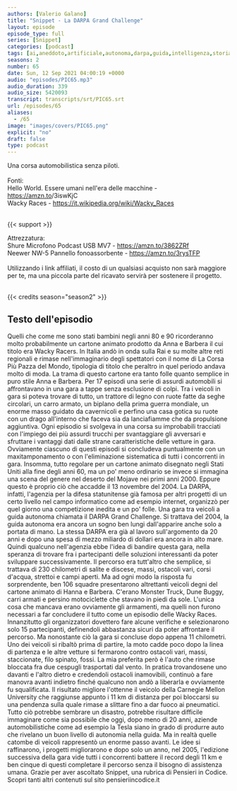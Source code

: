 ```yaml
---
authors: [Valerio Galano]
title: "Snippet - La DARPA Grand Challenge"
layout: episode
episode_type: full
series: [Snippet]
categories: [podcast]
tags: [ai,aneddoto,artificiale,autonoma,darpa,guida,intelligenza,storia]
seasons: 2
number: 65
date: Sun, 12 Sep 2021 04:00:19 +0000
audio: "episodes/PIC65.mp3"
audio_duration: 339
audio_size: 5420093
transcript: transcripts/srt/PIC65.srt
url: /episodes/65
aliases: 
  - /65
image: "images/covers/PIC65.png"
explicit: "no"
draft: false
type: podcast
---
```

Una corsa automobilistica senza piloti.<br />
<br />
Fonti:<br />
Hello World. Essere umani nell'era delle macchine - <a href="https://amzn.to" rel="noopener">https://amzn.to</a>/3iswKjC <br />
Wacky Races - <a href="https://it.wikipedia.org/wiki/Wacky_Races" rel="noopener">https://it.wikipedia.org/wiki/Wacky_Races</a> <br />
<br />


{{< support >}}

Attrezzatura:<br />
Shure Microfono Podcast USB MV7 - <a href="https://amzn.to/3862ZRf" rel="noopener">https://amzn.to/3862ZRf</a> <br />
Neewer NW-5 Pannello fonoassorbente - <a href="https://amzn.to/3rysTFP" rel="noopener">https://amzn.to/3rysTFP</a> <br />
<br />
Utilizzando i link affiliati, il costo di un qualsiasi acquisto non sarà maggiore per te, ma una piccola parte del ricavato servirà per sostenere il progetto.<br />
<br />


{{< credits season="season2" >}}

<!-- more -->

## Testo dell'episodio

Quelli che come me sono stati bambini negli anni 80 e 90 ricorderanno molto probabilmente
un cartone animato prodotto da Anna e Barbera il cui titolo era Wacky Racers. In Italia andò in
onda sulla Rai e su molte altre reti regionali e rimase nell'immaginario degli spettatori con il
nome di La Corsa Più Pazza del Mondo, tipologia di titolo che peraltro in quel periodo andava
molto di moda. La trama di questo cartone era tanto folle quanto semplice in puro stile Anna
e Barbera. Per 17 episodi una serie di assurdi automobili si affrontavano in una gara a tappe
senza esclusione di colpi. Tra i veicoli in gara si poteva trovare di tutto, un trattore di legno
con ruote fatte da seghe circolari, un carro armato, un biplano della prima guerra mondiale,
un enorme masso guidato da cavernicoli e perfino una casa gotica su ruote con un drago all'interno
che faceva sia da lanciafiamme che da propulsione aggiuntiva. Ogni episodio si svolgeva in una corsa
su improbabili tracciati con l'impiego dei più assurdi trucchi per svantaggiare gli avversari e
sfruttare i vantaggi dati dalle strane caratteristiche delle vetture in gara. Ovviamente
ciascuno di questi episodi si concludeva puntualmente con un maxitamponamento o con
l'eliminazione sistematica di tutti i concorrenti in gara. Insomma, tutto regolare per un cartone
animato disegnato negli Stati Uniti alla fine degli anni 60, ma un po' meno ordinario se invece
si immagina una scena del genere nel deserto del Mojave nei primi anni 2000. Eppure questo è proprio
ciò che accadde il 13 novembre del 2004. La DARPA, infatti, l'agenzia per la difesa statunitense già
famosa per altri progetti di un certo livello nel campo informatico come ad esempio internet,
organizzò per quel giorno una competizione inedita e un po' folle. Una gara tra veicoli a guida
autonoma chiamata il DARPA Grand Challenge. Si trattava del 2004, la guida autonoma era ancora
un sogno ben lungi dall'apparire anche solo a portata di mano. La stessa DARPA era già al
lavoro sull'argomento da 20 anni e dopo una spesa di mezzo miliardo di dollari era ancora in alto
mare. Quindi qualcuno nell'agenzia ebbe l'idea di bandire questa gara, nella speranza di trovare
fra i partecipanti delle soluzioni interessanti da poter sviluppare successivamente. Il percorso
era tutt'altro che semplice, si trattava di 230 chilometri di salite e discese, massi,
ostacoli vari, corsi d'acqua, strettoi e campi aperti. Ma ad ogni modo la risposta fu sorprendente,
ben 106 squadre presentarono altrettanti veicoli degni del cartone animato di Hanna e Barbera.
C'erano Monster Truck, Dune Buggy, carri armati e persino motociclette che stavano in piedi da sole.
L'unica cosa che mancava erano ovviamente gli armamenti, ma quelli non furono necessari a far
concludere il tutto come un episodio delle Wacky Races. Innanzitutto gli organizzatori dovettero fare
alcune verifiche e selezionarono solo 15 partecipanti, definendoli abbastanza sicuri da
poter affrontare il percorso. Ma nonostante ciò la gara si concluse dopo appena 11 chilometri. Uno
dei veicoli si ribaltò prima di partire, la moto cadde poco dopo la linea di partenza e le altre
vetture si fermarono contro ostacoli vari, massi, staccionate, filo spinato, fossi. La mia preferita
però è l'auto che rimase bloccata fra due cespugli trasportati dal vento. In pratica trovandosene uno
davanti e l'altro dietro e credendoli ostacoli inamovibili, continuò a fare manovra avanti
indietro finché qualcuno non andò a liberarla e ovviamente fu squalificata. Il risultato migliore
l'ottenne il veicolo della Carnegie Mellon University che raggiunse appunto i 11 km di
distanza per poi bloccarsi su una pendenza sulla quale rimase a slittare fino a dar fuoco ai
pneumatici. Tutto ciò potrebbe sembrare un disastro, potrebbe risultare difficile immaginare come sia
possibile che oggi, dopo meno di 20 anni, aziende automobilistiche come ad esempio la Tesla siano
in grado di produrre auto che rivelano un buon livello di autonomia nella guida. Ma in realtà
quelle catombe di veicoli rappresentò un enorme passo avanti. Le idee si raffinarono, i progetti
migliorarono e dopo solo un anno, nel 2005, l'edizione successiva della gara vide tutti i
concorrenti battere il record degli 11 km e ben cinque di questi completare il percorso senza
il bisogno di assistenza umana. Grazie per aver ascoltato Snippet, una rubrica di Pensieri
in Codice. Scopri tanti altri contenuti sul sito pensieriincodice.it

